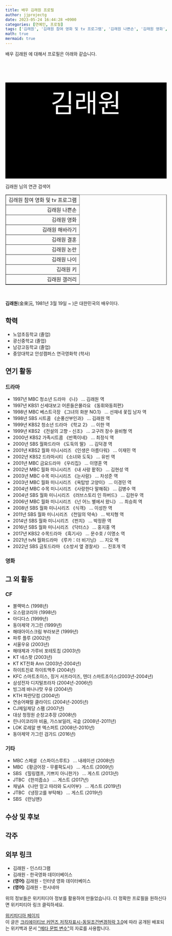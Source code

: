```yaml
---
title: 배우 김래원 프로필
author: jjprojectg
date: 2023-05-24 16:44:28 +0900
categories: [연예인, 프로필]
tags: ['김래원', '김래원 참여 영화 및 tv 프로그램', '김래원 나쁜손', '김래원 영화', '김래원 해바라기', '김래원 결혼', '김래원 논란', '김래원 나이', '김래원 키', '김래원 갤러리']
math: true
mermaid: true
---
```


<p>
배우 김래원 에 대해서  프로필은 아래와 같습니다. 
</p>
<div class="textimage_container" style="background-color:black ; width:100%; height:300px; ">
  <p style=" color: white; text-align: center;font-size:80">김래원</p>
</div>
<p>
 김래원 님의 연관 검색어
</p>
<table  border="1" class="dataframe"> <tr style="text-align: right;"> <td> 김래원 참여 영화 및 tv 프로그램 </td></tr> <tr style="text-align: right;"> <td> 김래원 나쁜손 </td></tr> <tr style="text-align: right;"> <td> 김래원 영화 </td></tr> <tr style="text-align: right;"> <td> 김래원 해바라기 </td></tr> <tr style="text-align: right;"> <td> 김래원 결혼 </td></tr> <tr style="text-align: right;"> <td> 김래원 논란 </td></tr> <tr style="text-align: right;"> <td> 김래원 나이 </td></tr> <tr style="text-align: right;"> <td> 김래원 키 </td></tr> <tr style="text-align: right;"> <td> 김래원 갤러리 </td></tr></table>
<br />
<p><span></span>
</p>
<p><b>김래원</b>(金來沅, 1981년 3월 19일 ~ )은 대한민국의 배우이다.
</p>

<h2>학력</h2>
<ul><li>노암초등학교 (졸업)</li>
<li>광신중학교 (졸업)</li>
<li>남강고등학교 (졸업)</li>
<li>중앙대학교 안성캠퍼스 연극영화학 (학사)</li></ul>

<h2>연기 활동</h2>
<h3>드라마</h3>
<ul><li>1997년 MBC 청소년 드라마 《나》 ... 김래원 역</li>
<li>1997년 KBS1 신세대보고 어른들은몰라요 《동휘와동희편》</li>
<li>1998년 MBC 베스트극장 《그녀의 화분 NO.1》 ... 선재네 꽃집 남자 역</li>
<li>1998년 SBS 시트콤 《순풍산부인과》 ... 김래원 역</li>
<li>1999년 KBS2 청소년 드라마 《학교 2》 ... 이한 역</li>
<li>1999년 KBS2 《전설의 고향 - 신조》 ... 고구려 장수 을비형 역</li>
<li>2000년 KBS2 가족시트콤 《반쪽이네》 ... 최정식 역</li>
<li>2000년 SBS 월화드라마 《도둑의 딸》 ... 김덕경 역</li>
<li>2001년 KBS2 월화 미니시리즈 《인생은 아름다워》 ... 이재민 역</li>
<li>2002년 KBS2 드라마시티 《소녀와 도둑》 ... 유빈 역</li>
<li>2001년 MBC 금요드라마 《우리집》 ... 이영훈 역</li>
<li>2002년 MBC 월화 미니시리즈 《내 사랑 팥쥐》 ... 김현성 역</li>
<li>2003년 MBC 수목 미니시리즈 《눈사람》 ... 차성준 역</li>
<li>2003년 MBC 월화 미니시리즈 《옥탑방 고양이》 ... 이경민 역</li>
<li>2004년 MBC 수목 미니시리즈 《사랑한다 말해줘》 ... 김병수 역</li>
<li>2004년 SBS 월화 미니시리즈 《러브스토리 인 하버드》 ... 김현우 역</li>
<li>2006년 MBC 월화 미니시리즈 《넌 어느 별에서 왔니》 ... 최승희 역</li>
<li>2008년 SBS 월화 미니시리즈 《식객》 ... 이성찬 역</li>
<li>2011년 SBS 월화 미니시리즈 《천일의 약속》 ... 박지형 역</li>
<li>2014년 SBS 월화 미니시리즈 《펀치》 ... 박정환 역</li>
<li>2016년 SBS 월화 미니시리즈 《닥터스》 ... 홍지홍 역</li>
<li>2017년 KBS2 수목드라마 《흑기사》 ... 문수호 / 이명소 역</li>
<li>2021년 tvN 월화드라마 《루카：더 비기닝》 ... 지오 역</li>
<li>2022년 SBS 금토드라마 《소방서 옆 경찰서》 ... 진호개 역</li></ul>

<h3>영화</h3>
<h2>그 외 활동</h2>
<h3>CF</h3>
<ul><li>블랙박스 (1998년)</li>
<li>오스람코리아 (1998년)</li>
<li>아디다스 (1999년)</li>
<li>동아제약 가그린 (1999년)</li>
<li>해태아이스크림 부라보콘 (1999년)</li>
<li>파루 플루 (2002년)</li>
<li>서울우유 (2003년)</li>
<li>해태제과 가루비 포테토칩 (2003년)</li>
<li>KT 네스팟 (2003년)</li>
<li>KT KT전화 Ann (2003년-2004년)</li>
<li>하이트진로 하이트맥주 (2004년)</li>
<li>KFC 스마트초이스, 징거 서프라이즈, 텐더 스마트초이스(2003년-2004년)</li>
<li>삼성전자 디지털프라자 (2004년-2006년)</li>
<li>빙그레 바나나맛 우유 (2004년)</li>
<li>KTH 파란닷컴 (2004년)</li>
<li>연승어패럴 클라이드 (2004년-2005년)</li>
<li>CJ제일제당 스팸 (2007년)</li>
<li>대상 청정원 순창고추장 (2008년)</li>
<li>린나이코리아 비움, 가스보일러, 국솥 (2008년-2011년)</li>
<li>LOK 로레알 맨 엑스퍼트 (2008년-2010년)</li>
<li>동아제약 가그린 검가드 (2016년)</li></ul>

<h3>기타</h3>
<ul><li>MBC 스페셜 《스파이스루트》 ... 내레이션 (2008년)</li>
<li>MBC 《황금어장 - 무릎팍도사》 ... 게스트 (2009년)</li>
<li>SBS 《힐링캠프, 기쁘지 아니한가》 ... 게스트 (2013년)</li>
<li>JTBC 《한끼줍쇼》 ... 게스트 (2017년)</li>
<li>채널A 《나만 믿고 따라와 도시어부》 … 게스트 (2019년)</li>
<li>JTBC 《냉장고를 부탁해》 … 게스트 (2019년)</li>
<li>SBS 《런닝맨》</li></ul>

<h2>수상 및 후보</h2>
<h2>각주</h2>
<h2>외부 링크</h2>
<ul><li>김래원 - 인스타그램 </li>
<li>김래원 - 한국영화 데이터베이스 </li>
<li><b><span title="언어: 영어">(영어)</span></b> 김래원 - 인터넷 영화 데이터베이스 </li>
<li><b><span title="언어: 영어">(영어)</span></b> 김래원 - 한시네마 </li></ul>
<p>
위의 정보들은 위키피디아 정보를 활용하여 만들었습니다. 
더 정확한 프로필을 원하신다면 위키피티아 링크 클릭하세요. 
</p>
<a href="https://ko.wikipedia.org/wiki/김래원" >위키피디아 페이지 </a>


<footer>
이 글은 <a href="https://creativecommons.org/licenses/by-sa/3.0/">크리에이티브 커먼즈 저작자표시-동일조건변경허락 3.0</a>에 따라 공개된 배포되는 위키백과 문서 <a href="https://ko.wikipedia.org/wiki/메타_문법_변수">"메타 문법 변수"</a>의 자료를 사용합니다.
</footer>
